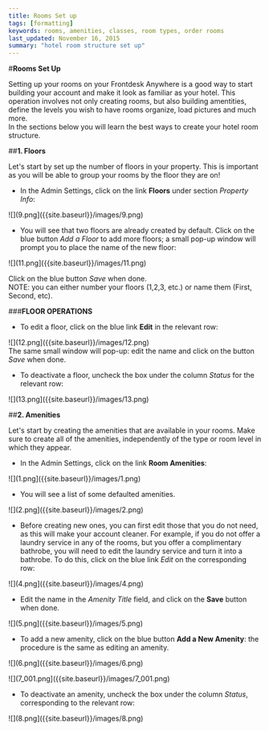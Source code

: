 ```yaml
---
title: Rooms Set up
tags: [formatting]
keywords: rooms, amenities, classes, room types, order rooms
last_updated: November 16, 2015
summary: "hotel room structure set up"
---  
```

#**Rooms Set Up**   

Setting up your rooms on your Frontdesk Anywhere is a good way to start building your account and make it look as familiar as your hotel. This operation involves not only creating rooms, but also building amentities, define the levels you wish to have rooms organize, load pictures and much more.   
In the sections below you will learn the best ways to create your hotel room structure.

##**1. Floors**  

Let's start by set up the number of floors in your property. This is important as you will be able to group your rooms by the floor they are on!  

 - In the Admin Settings, click on the link **Floors** under section _Property Info_:  

 ![](9.png]({{site.baseurl}}/images/9.png)  

 - You will see that two floors are already created by default. Click on the blue button _Add a Floor_ to add more floors; a small pop-up window will prompt you to place the name of the new floor:  
 
 ![](11.png]({{site.baseurl}}/images/11.png)  
 
 Click on the blue button _Save_ when done.  
 NOTE: you can either number your floors (1,2,3, etc.) or name them (First, Second, etc).  
 
###**FLOOR OPERATIONS**
 - To edit a floor, click on the blue link **Edit** in the relevant row:

![](12.png]({{site.baseurl}}/images/12.png)  
The same small window will pop-up: edit the name and click on the button _Save_ when done.  

- To deactivate a floor, uncheck the box under the column _Status_ for the relevant row:  

![](13.png]({{site.baseurl}}/images/13.png)



##**2. Amenities**

Let's start by creating the amenities that are available in your rooms. Make sure to create all of the amenities, independently of the type or room level in which they appear.   

  - In the Admin Settings, click on the link **Room Amenities**:
  
  ![](1.png]({{site.baseurl}}/images/1.png)  
  
  - You will see a list of some defaulted amenities.
 
   ![](2.png]({{site.baseurl}}/images/2.png)
  
  - Before creating new ones, you can first edit those that you do not need, as this will make your account cleaner. For example, if you do not offer a laundry service in any of the rooms, but you offer a complimentary bathrobe, you will need to edit the laundry service and turn it into a bathrobe. To do this, click on the blue link _Edit_ on the corresponding row:
  
  ![](4.png]({{site.baseurl}}/images/4.png)
    
  - Edit the name in the _Amenity Title_ field, and click on the **Save** button when done.
  
  ![](5.png]({{site.baseurl}}/images/5.png)
  
  - To add a new amenity, click on the blue button **Add a New Amenity**: the procedure is the same as editing an amenity.
  
  ![](6.png]({{site.baseurl}}/images/6.png)
  
  
  ![](7_001.png]({{site.baseurl}}/images/7_001.png)   
  
  - To deactivate an amenity, uncheck the box under the column _Status_, corresponding to the relevant row:
  
  ![](8.png]({{site.baseurl}}/images/8.png)
  
  ##
